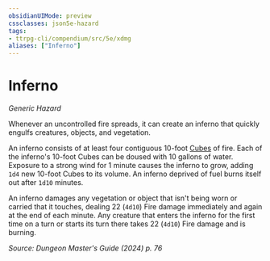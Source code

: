```yaml
---
obsidianUIMode: preview
cssclasses: json5e-hazard
tags:
- ttrpg-cli/compendium/src/5e/xdmg
aliases: ["Inferno"]
---
```

# Inferno
*Generic Hazard*  

Whenever an uncontrolled fire spreads, it can create an inferno that quickly engulfs creatures, objects, and vegetation.

An inferno consists of at least four contiguous 10-foot [Cubes](3-Mechanics/CLI/rules/variant-rules/cube-area-of-effect-xphb.md) of fire. Each of the inferno's 10-foot Cubes can be doused with 10 gallons of water. Exposure to a strong wind for 1 minute causes the inferno to grow, adding `1d4` new 10-foot Cubes to its volume. An inferno deprived of fuel burns itself out after `1d10` minutes.

An inferno damages any vegetation or object that isn't being worn or carried that it touches, dealing 22 (`4d10`) Fire damage immediately and again at the end of each minute. Any creature that enters the inferno for the first time on a turn or starts its turn there takes 22 (`4d10`) Fire damage and is burning.

*Source: Dungeon Master's Guide (2024) p. 76*